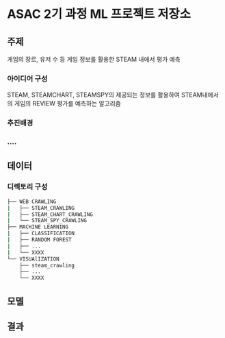 # ASAC 2기 과정 ML 프로젝트 저장소

## 주제

게임의 장르, 유저 수 등 게임 정보를 활용한 STEAM 내에서 평가 예측

### 아이디어 구성

STEAM, STEAMCHART, STEAMSPY의 제공되는 정보를 활용하여 STEAM내에서의 게임의 REVIEW 평가를 예측하는 알고리즘

### 추진배경

### ....

## 데이터

### 디렉토리 구성

```bash
├── WEB CRAWLING
|   ├── STEAM_CRAWLING
|   ├── STEAM_CHART_CRAWLING
|   └── STEAM_SPY_CRAWLING
├── MACHINE LEARNING
|   ├── CLASSIFICATION
|   ├── RANDOM FOREST
|   ├── ...
|   └── XXXX
└── VISUAlIZATION
    ├── steam_crawling
    ├── ...
    └── XXXX
```


## 모델

## 결과

